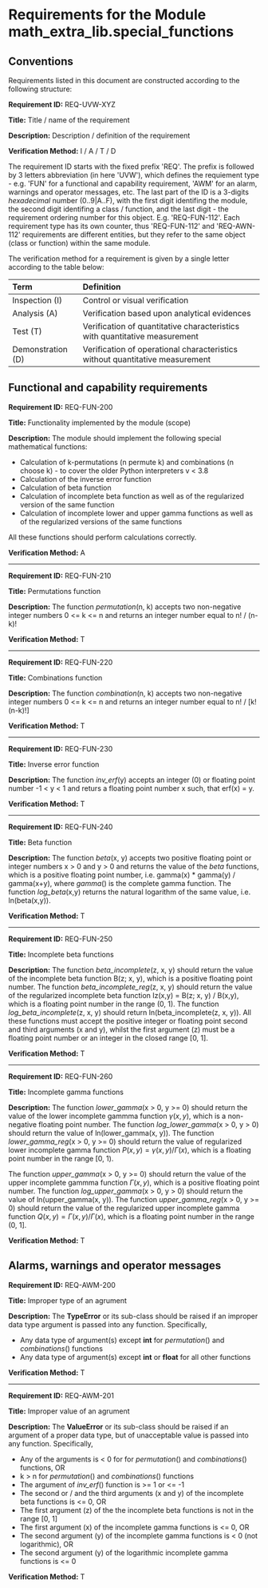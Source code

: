 # Requirements for the Module math_extra_lib.special_functions

## Conventions

Requirements listed in this document are constructed according to the following structure:

**Requirement ID:** REQ-UVW-XYZ

**Title:** Title / name of the requirement

**Description:** Description / definition of the requirement

**Verification Method:** I / A / T / D

The requirement ID starts with the fixed prefix 'REQ'. The prefix is followed by 3 letters abbreviation (in here 'UVW'), which defines the requiement type - e.g. 'FUN' for a functional and capability requirement, 'AWM' for an alarm, warnings and operator messages, etc. The last part of the ID is a 3-digits *hexadecimal* number (0..9|A..F), with the first digit identifing the module, the second digit identifing a class / function, and the last digit - the requirement ordering number for this object. E.g. 'REQ-FUN-112'. Each requirement type has its own counter, thus 'REQ-FUN-112' and 'REQ-AWN-112' requirements are different entities, but they refer to the same object (class or function) within the same module.

The verification method for a requirement is given by a single letter according to the table below:

| **Term**          | **Definition**                                                               |
| :---------------- | :--------------------------------------------------------------------------- |
| Inspection (I)    | Control or visual verification                                               |
| Analysis (A)      | Verification based upon analytical evidences                                 |
| Test (T)          | Verification of quantitative characteristics with quantitative measurement   |
| Demonstration (D) | Verification of operational characteristics without quantitative measurement |

## Functional and capability requirements

**Requirement ID:** REQ-FUN-200

**Title:** Functionality implemented by the module (scope)

**Description:** The module should implement the following special mathematical functions:

* Calculation of k-permutations (n permute k) and combinations (n choose k) - to cover the older Python interpreters v < 3.8
* Calculation of the inverse error function
* Calculation of beta function
* Calculation of incomplete beta function as well as of the regularized version of the same function
* Calculation of incomplete lower and upper gamma functions as well as of the regularized versions of the same functions

All these functions should perform calculations correctly.

**Verification Method:** A

___

**Requirement ID:** REQ-FUN-210

**Title:** Permutations function

**Description:** The function *permutation*(n, k) accepts two non-negative integer numbers 0 <= k <= n and returns an integer number equal to n! / (n-k)!

**Verification Method:** T

___

**Requirement ID:** REQ-FUN-220

**Title:** Combinations function

**Description:** The function *combination*(n, k) accepts two non-negative integer numbers 0 <= k <= n and returns an integer number equal to n! / [k! (n-k)!]

**Verification Method:** T

___

**Requirement ID:** REQ-FUN-230

**Title:** Inverse error function

**Description:** The function *inv_erf*(y) accepts an integer (0) or floating point number -1 < y < 1 and returs a floating point number x such, that erf(x) = y.

**Verification Method:** T

___

**Requirement ID:** REQ-FUN-240

**Title:** Beta function

**Description:** The function *beta*(x, y) accepts two positive floating point or integer numbers x > 0 and y > 0 and returns the value of the *beta* functions, which is a positive floating point number, i.e. gamma(x) \* gamma(y) / gamma(x+y), where *gamma*() is the complete gamma function. The function *log_beta*(x,y) returns the natural logarithm of the same value, i.e. ln(beta(x,y)).

**Verification Method:** T

___

**Requirement ID:** REQ-FUN-250

**Title:** Incomplete beta functions

**Description:** The function *beta_incomplete*(z, x, y) should return the value of the incomplete beta function B(z; x, y), which is a positive floating point number. The function *beta_incomplete_reg*(z, x, y) should return the value of the regularized incomplete beta function Iz(x,y) = B(z; x, y) / B(x,y), which is a floating point number in the range (0, 1). The function *log_beta_incomplete*(z, x, y) should return ln(beta_incomplete(z, x, y)). All these functions must accept the positive integer or floating point second and third arguments (x and y), whilst the first argument (z) must be a floating point number or an integer in the closed range [0, 1].

**Verification Method:** T

___

**Requirement ID:** REQ-FUN-260

**Title:** Incomplete gamma functions

**Description:** The function *lower_gamma*(x > 0, y >= 0) should return the value of the lower incomplete gammma function $\gamma(x, y)$, which is a non-negative floating point number. The function *log_lower_gamma*(x > 0, y > 0) should return the value of ln(lower_gamma(x, y)). The function *lower_gamma_reg*(x > 0, y >= 0) should return the value of regularized lower incomplete gamma function $P(x, y) = \gamma(x,y) / \Gamma(x)$, which is a floating point number in the range [0, 1).

The function *upper_gamma*(x > 0, y >= 0) should return the value of the upper incomplete gammma function $\Gamma(x, y)$, which is a positive floating point number. The function *log_upper_gamma*(x > 0, y > 0) should return the value of ln(upper_gamma(x, y)). The function *upper_gamma_reg*(x > 0, y >= 0) should return the value of the regularized upper incomplete gamma function $Q(x, y) = \Gamma(x,y) / \Gamma(x)$, which is a floating point number in the range (0, 1].

**Verification Method:** T

## Alarms, warnings and operator messages

**Requirement ID:** REQ-AWM-200

**Title:** Improper type of an agrument

**Description:** The **TypeError** or its sub-class should be raised if an improper data type argument is passed into any function. Specifically,

* Any data type of argument(s) except **int** for *permutation*() and *combinations*() functions
* Any data type of argument(s) except **int** or **float** for all other functions

**Verification Method:** T

___

**Requirement ID:** REQ-AWM-201

**Title:** Improper value of an agrument

**Description:** The **ValueError** or its sub-class should be raised if an argument of a proper data type, but of unacceptable value is passed into any function. Specifically,

* Any of the arguments is < 0 for for *permutation*() and *combinations*() functions, OR
* k > n for *permutation*() and *combinations*() functions
* The argument of *inv_erf*() function is >= 1 or <= -1
* The second or / and the third arguments (x and y) of the incomplete beta functions is <= 0, OR
* The first argument (z) of the the incomplete beta functions is not in the range [0, 1]
* The first argument (x) of the incomplete gamma functions is <= 0, OR
* The second argument (y) of the incomplete gamma functions is < 0 (not logarithmic), OR
* The second argument (y) of the logarithmic incomplete gamma functions is <= 0

**Verification Method:** T
